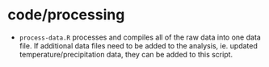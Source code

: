 # code/processing

-   `process-data.R` processes and compiles all of the raw data into one data file. If additional data files need to be added to the analysis, ie. updated temperature/precipitation data, they can be added to this script.